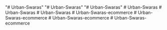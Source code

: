 "# Urban-Swaras" 
"# Urban-Swaras" 
"# Urban-Swaras" 
#   U r b a n - S w a r a s  
 #   U r b a n - S w a r a s  
 #   U r b a n - S w a r a s  
 #   U r b a n - S w a r a s - e c o m m e r c e  
 #   U r b a n - S w a r a s - e c o m m e r c e  
 #   U r b a n - S w a r a s - e c o m m e r c e  
 #   U r b a n - S w a r a s - e c o m m e r c e  
 
